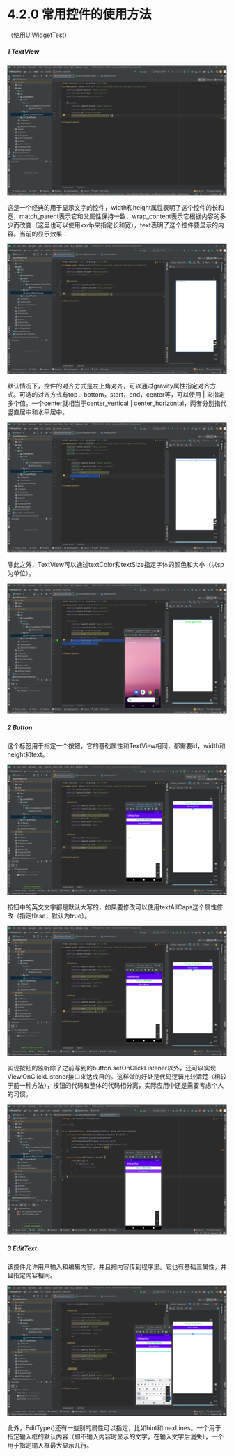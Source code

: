 # 4.2.0 常用控件的使用方法

（使用UIWidgetTest）

##### 1 TextView

![1667551931764](image/4.2.0常用控件的使用方法/1667551931764.png)

这是一个经典的用于显示文字的控件，width和height属性表明了这个控件的长和宽，match_parent表示它和父属性保持一致，wrap_content表示它根据内容的多少而改变（这里也可以使用xxdp来指定长和宽），text表明了这个控件要显示的内容。当前的显示效果：

![1667552198934](image/4.2.0常用控件的使用方法/1667552198934.png)

默认情况下，控件的对齐方式是左上角对齐，可以通过gravity属性指定对齐方式。可选的对齐方式有top，bottom，start，end，center等，可以使用 | 来指定多个值。一个center就相当于center_vertical | center_horizontal，两者分别指代竖直居中和水平居中。

![1667552470743](image/4.2.0常用控件的使用方法/1667552470743.png)

除此之外，TextView可以通过textColor和textSize指定字体的颜色和大小（以sp为单位）。

![1667552969236](image/4.2.0常用控件的使用方法/1667552969236.png)

##### 2 Button

这个标签用于指定一个按钮，它的基础属性和TextView相同，都需要id，width和height和text。

![1667556247398](image/4.2.0常用控件的使用方法/1667556247398.png)

按钮中的英文文字都是默认大写的，如果要修改可以使用textAllCaps这个属性修改（指定flase，默认为true）。

![1667556373830](image/4.2.0常用控件的使用方法/1667556373830.png)

实现按钮的监听除了之前写到的button.setOnClickListener以外，还可以实现View.OnClickListener接口来达成目的。这样做的好处是代码逻辑比较清楚（相较于前一种方法），按钮的代码和整体的代码相分离，实际应用中还是需要考虑个人的习惯。

![1667557093786](image/4.2.0常用控件的使用方法/1667557093786.png)

##### 3 EditText

该控件允许用户输入和编辑内容，并且把内容传到程序里。它也有基础三属性，并且指定内容相同。

![1667557730697](image/4.2.0常用控件的使用方法/1667557730697.png)

此外，EditType()还有一些别的属性可以指定，比如hint和maxLines。一个用于指定输入框的默认内容（即不输入内容时显示的文字，在输入文字后消失），一个用于指定输入框最大显示几行。
